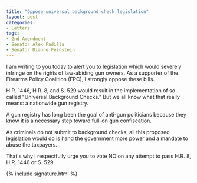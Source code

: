```yaml
---
title: "Oppose universal background check legislation"
layout: post
categories:
- Letters
tags:
- 2nd Amendment
- Senator Alex Padilla
- Senator Dianne Feinstein
---
```


I am writing to you today to alert you to legislation which would severely infringe on the rights of law-abiding gun owners. As a supporter of the Firearms Policy Coalition (FPC), I strongly oppose these bills.

H.R. 1446, H.R. 8, and S. 529 would result in the implementation of so-called "Universal Background Checks." But we all know what that really means: a nationwide gun registry.

A gun registry has long been the goal of anti-gun politicians because they know it is a necessary step toward full-on gun confiscation.

As criminals do not submit to background checks, all this proposed legislation would do is hand the government more power and a mandate to abuse the taxpayers.

That's why I respectfully urge you to vote NO on any attempt to pass H.R. 8, H.R. 1446 or S. 529.

{% include signature.html %}
